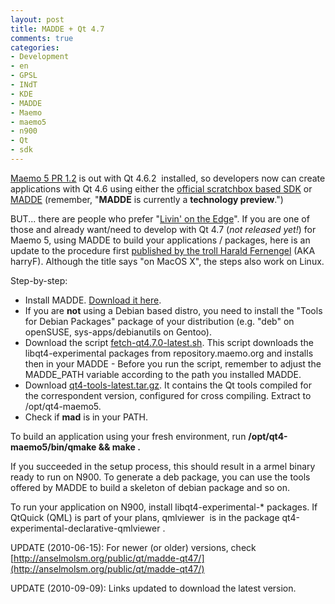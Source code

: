 ```yaml
---
layout: post
title: MADDE + Qt 4.7
comments: true
categories:
- Development
- en
- GPSL
- INdT
- KDE
- MADDE
- Maemo
- maemo5
- n900
- Qt
- sdk
---
```

[Maemo 5 PR 1.2](http://wiki.maemo.org/Maemo_5/PR1.2) is out with Qt 4.6.2  installed, so developers now can create applications with Qt 4.6 using either the [official scratchbox based SDK](http://wiki.maemo.org/Documentation/Maemo_5_Final_SDK_Installation) or [MADDE](http://wiki.maemo.org/MADDE) (remember, "**MADDE** is currently a **technology preview**.")

BUT... there are people who prefer "[Livin' on the Edge](http://www.youtube.com/watch?v=q95BRB_BPiU)". If you are one of those and already want/need to develop with Qt 4.7 (<em>not released yet!</em>) for Maemo 5, using MADDE to build your applications / packages, here is an update to the procedure first [published by the troll ﻿Harald Fernengel](http://labs.trolltech.com/blogs/2010/02/08/qt-46-for-maemo-5-applications-on-mac-os-x-take-ii/) (AKA harryF). Although the title says "on MacOS X", the steps also work on Linux.

Step-by-step:

  * Install MADDE. [Download it here](http://tablets-dev.nokia.com/MADDE.php).
  * If you are **not** using a Debian based distro, you need to install the "﻿﻿Tools for Debian Packages" package of your distribution (e.g. "deb" on openSUSE, sys-apps/debianutils on Gentoo).
  * Download the script ﻿[fetch-qt4.7.0-latest.sh](http://anselmolsm.org/public/qt/madde-qt47/fetch-qt4.7.0-latest.sh). This script downloads the libqt4-experimental packages from repository.maemo.org and installs then in your MADDE - Before you run the script, remember to adjust the MADDE_PATH variable according to the path you installed MADDE.
  * Download [qt4-tools-latest.tar.gz](http://anselmolsm.org/public/qt/madde-qt47/qt4-tools-latest.tar.gz). It contains the Qt tools compiled for the correspondent version, configured for cross compiling. Extract to /opt/qt4-maemo5.
  * Check if **mad** is in your PATH.

To build an application using your fresh environment, run **/opt/qt4-maemo5/bin/qmake && make .**

If you succeeded in the setup process, this should result in a armel binary ready to run on N900. To generate a deb package, you can use the tools offered by MADDE to build a skeleton of debian package and so on.

To run your application on N900, install libqt4-experimental-* packages. If QtQuick (QML) is part of your plans, qmlviewer  is in the package qt4-experimental-declarative-qmlviewer .

UPDATE (2010-06-15): For newer (or older) versions, check [http://anselmolsm.org/public/qt/madde-qt47/](http://anselmolsm.org/public/qt/madde-qt47/)

UPDATE (2010-09-09): Links updated to download the latest version.